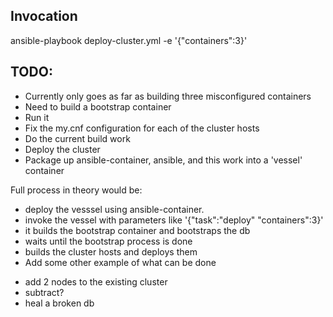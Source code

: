 ## Invocation

ansible-playbook  deploy-cluster.yml -e '{"containers":3}'

## TODO:
* Currently only goes as far as building three misconfigured containers
* Need to build a bootstrap container
* Run it
* Fix the my.cnf configuration for each of the cluster hosts
* Do the current build work
* Deploy the cluster
* Package up ansible-container, ansible, and this work into a 'vessel' container


Full process in theory would be:
* deploy the vesssel using ansible-container.
* invoke the vessel with parameters like '{"task":"deploy" "containers":3}'
* it builds the bootstrap container and bootstraps the db
* waits until the bootstrap process is done
* builds the cluster hosts and deploys them
* Add some other example of what can be done
 - add 2 nodes to the existing cluster
 -  subtract?
 - heal a broken db
